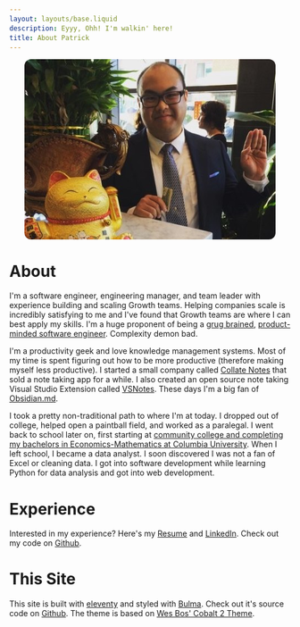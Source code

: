 ```yaml
---
layout: layouts/base.liquid
description: Eyyy, Ohh! I'm walkin' here!
title: About Patrick
---
```


<div style="display:flex;justify-content:center;">
    <img style="border-radius:12px" src="/public/patrick-card.jpg" />
</div>

# About

I'm a software engineer, engineering manager, and team leader with experience building and scaling Growth teams. Helping companies scale is incredibly satisfying to me and I've found that Growth teams are where I can best apply my skills. I'm a huge proponent of being a [grug brained](https://grugbrain.dev/), [product-minded software engineer](https://blog.pragmaticengineer.com/the-product-minded-engineer/). Complexity demon bad.

I'm a productivity geek and love knowledge management systems. Most of my time is spent figuring out how to be more productive (therefore making myself less productive). I started a small company called [Collate Notes](https://github.com/Collateapp/CollateNotes) that sold a note taking app for a while. I also created an open source note taking Visual Studio Extension called [VSNotes](https://marketplace.visualstudio.com/items?itemName=patricklee.vsnotes). These days I'm a big fan of [Obsidian.md](https://obsidian.md/).

I took a pretty non-traditional path to where I'm at today. I dropped out of college, helped open a paintball field, and worked as a paralegal. I went back to school later on, first starting at [community college and completing my bachelors in Economics-Mathematics at Columbia University](/blog/from-community-college-to-columbia/). When I left school, I became a data analyst. I soon discovered I was not a fan of Excel or cleaning data. I got into software development while learning Python for data analysis and got into web development.

# Experience

Interested in my experience? Here's my [Resume](/public/PatrickLeeResume.pdf) and [LinkedIn](https://www.linkedin.com/in/patrickleenyc/). Check out my code on [Github](https://github.com/patleeman).

# This Site

This site is built with [eleventy](https://www.11ty.dev/) and styled with [Bulma](https://bulma.io/). Check out it's source code on [Github](https://github.com/patleeman/patricklee.nyc). The theme is based on [Wes Bos' Cobalt 2 Theme](https://github.com/wesbos/cobalt2-vscode).
